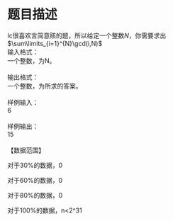 # 题目描述


<span>lc很喜欢言简意赅的题，所以给定一个整数$N$，你需要求出</span><br/>
<span style="font-size:24px;"></span>$\sum\limits_{i=1}^{N}\gcd(i,N)$<br/>
<span>输入格式：</span><br/>
<span>一个整数，为N。</span><br/>
<span></span><br/>
<span>输出格式：</span><br/>
<span>一个整数，为所求的答案。</span><br/>
<span></span><br/>
<span>样例输入：</span><br/>
<span>6</span><br/>
<span></span><br/>
<span>样例输出：</span><br/>
<span>15</span><span><br/>
</span><br/>
<span>【数据范围】</span><br/>
<p>
对于30%的数据，0
</p>
<p>
对于60%的数据，0
</p>
<p>
<span><span><n<=2^10。< span=""><n<=2^10。< span=""><span><span><n<=2^18。< span=""><n<=2^18。< span=""><span>对于80%的数据，<span>0</span></span></n<=2^18。<></n<=2^18。<></span></span></n<=2^10。<></n<=2^10。<></span></span> 
</p>
<p>
对于100%的数据，n&lt;2^31
</p>
